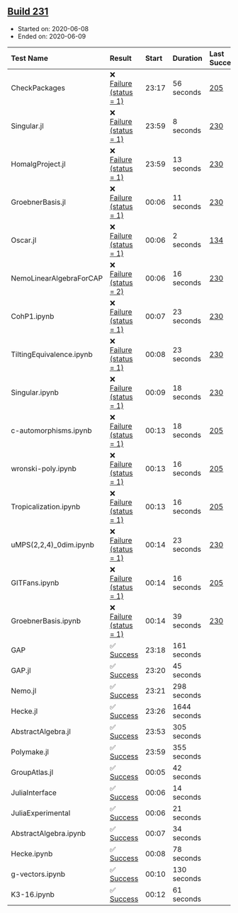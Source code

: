 ## [Build 231](https://oscarci.mathematik.uni-kl.de/job/oscar-stable/231/)

* Started on: 2020-06-08
* Ended on: 2020-06-09

| Test Name    | Result | Start | Duration | Last Success | First Failure |
|:-------------|:-------|:------|:---------|:-------------|:--------------|
| CheckPackages | ❌ [Failure (status = 1)](https://oscarci.mathematik.uni-kl.de/job/oscar-stable/231/artifact/logs/build-231/CheckPackages.log) | 23:17 | 56 seconds | [205](https://oscarci.mathematik.uni-kl.de/job/oscar-stable/205/) | [206](https://oscarci.mathematik.uni-kl.de/job/oscar-stable/206/) |
| Singular.jl | ❌ [Failure (status = 1)](https://oscarci.mathematik.uni-kl.de/job/oscar-stable/231/artifact/logs/build-231/Singular.jl.log) | 23:59 | 8 seconds | [230](https://oscarci.mathematik.uni-kl.de/job/oscar-stable/230/) | [231](https://oscarci.mathematik.uni-kl.de/job/oscar-stable/231/) |
| HomalgProject.jl | ❌ [Failure (status = 1)](https://oscarci.mathematik.uni-kl.de/job/oscar-stable/231/artifact/logs/build-231/HomalgProject.jl.log) | 23:59 | 13 seconds | [230](https://oscarci.mathematik.uni-kl.de/job/oscar-stable/230/) | [231](https://oscarci.mathematik.uni-kl.de/job/oscar-stable/231/) |
| GroebnerBasis.jl | ❌ [Failure (status = 1)](https://oscarci.mathematik.uni-kl.de/job/oscar-stable/231/artifact/logs/build-231/GroebnerBasis.jl.log) | 00:06 | 11 seconds | [230](https://oscarci.mathematik.uni-kl.de/job/oscar-stable/230/) | [231](https://oscarci.mathematik.uni-kl.de/job/oscar-stable/231/) |
| Oscar.jl | ❌ [Failure (status = 1)](https://oscarci.mathematik.uni-kl.de/job/oscar-stable/231/artifact/logs/build-231/Oscar.jl.log) | 00:06 | 2 seconds | [134](https://oscarci.mathematik.uni-kl.de/job/oscar-stable/134/) | [177](https://oscarci.mathematik.uni-kl.de/job/oscar-stable/177/) |
| NemoLinearAlgebraForCAP | ❌ [Failure (status = 2)](https://oscarci.mathematik.uni-kl.de/job/oscar-stable/231/artifact/logs/build-231/NemoLinearAlgebraForCAP.log) | 00:06 | 16 seconds | [230](https://oscarci.mathematik.uni-kl.de/job/oscar-stable/230/) | [231](https://oscarci.mathematik.uni-kl.de/job/oscar-stable/231/) |
| CohP1.ipynb | ❌ [Failure (status = 1)](https://oscarci.mathematik.uni-kl.de/job/oscar-stable/231/artifact/logs/build-231/CohP1.ipynb.log) | 00:07 | 23 seconds | [230](https://oscarci.mathematik.uni-kl.de/job/oscar-stable/230/) | [231](https://oscarci.mathematik.uni-kl.de/job/oscar-stable/231/) |
| TiltingEquivalence.ipynb | ❌ [Failure (status = 1)](https://oscarci.mathematik.uni-kl.de/job/oscar-stable/231/artifact/logs/build-231/TiltingEquivalence.ipynb.log) | 00:08 | 23 seconds | [230](https://oscarci.mathematik.uni-kl.de/job/oscar-stable/230/) | [231](https://oscarci.mathematik.uni-kl.de/job/oscar-stable/231/) |
| Singular.ipynb | ❌ [Failure (status = 1)](https://oscarci.mathematik.uni-kl.de/job/oscar-stable/231/artifact/logs/build-231/Singular.ipynb.log) | 00:09 | 18 seconds | [230](https://oscarci.mathematik.uni-kl.de/job/oscar-stable/230/) | [231](https://oscarci.mathematik.uni-kl.de/job/oscar-stable/231/) |
| c-automorphisms.ipynb | ❌ [Failure (status = 1)](https://oscarci.mathematik.uni-kl.de/job/oscar-stable/231/artifact/logs/build-231/c-automorphisms.ipynb.log) | 00:13 | 18 seconds | [205](https://oscarci.mathematik.uni-kl.de/job/oscar-stable/205/) | [206](https://oscarci.mathematik.uni-kl.de/job/oscar-stable/206/) |
| wronski-poly.ipynb | ❌ [Failure (status = 1)](https://oscarci.mathematik.uni-kl.de/job/oscar-stable/231/artifact/logs/build-231/wronski-poly.ipynb.log) | 00:13 | 16 seconds | [205](https://oscarci.mathematik.uni-kl.de/job/oscar-stable/205/) | [206](https://oscarci.mathematik.uni-kl.de/job/oscar-stable/206/) |
| Tropicalization.ipynb | ❌ [Failure (status = 1)](https://oscarci.mathematik.uni-kl.de/job/oscar-stable/231/artifact/logs/build-231/Tropicalization.ipynb.log) | 00:13 | 16 seconds | [205](https://oscarci.mathematik.uni-kl.de/job/oscar-stable/205/) | [206](https://oscarci.mathematik.uni-kl.de/job/oscar-stable/206/) |
| uMPS(2,2,4)_0dim.ipynb | ❌ [Failure (status = 1)](https://oscarci.mathematik.uni-kl.de/job/oscar-stable/231/artifact/logs/build-231/uMPS-2-2-4-_0dim.ipynb.log) | 00:14 | 23 seconds | [230](https://oscarci.mathematik.uni-kl.de/job/oscar-stable/230/) | [231](https://oscarci.mathematik.uni-kl.de/job/oscar-stable/231/) |
| GITFans.ipynb | ❌ [Failure (status = 1)](https://oscarci.mathematik.uni-kl.de/job/oscar-stable/231/artifact/logs/build-231/GITFans.ipynb.log) | 00:14 | 16 seconds | [205](https://oscarci.mathematik.uni-kl.de/job/oscar-stable/205/) | [206](https://oscarci.mathematik.uni-kl.de/job/oscar-stable/206/) |
| GroebnerBasis.ipynb | ❌ [Failure (status = 1)](https://oscarci.mathematik.uni-kl.de/job/oscar-stable/231/artifact/logs/build-231/GroebnerBasis.ipynb.log) | 00:14 | 39 seconds | [230](https://oscarci.mathematik.uni-kl.de/job/oscar-stable/230/) | [231](https://oscarci.mathematik.uni-kl.de/job/oscar-stable/231/) |
| GAP | ✅ [Success](https://oscarci.mathematik.uni-kl.de/job/oscar-stable/231/artifact/logs/build-231/GAP.log) | 23:18 | 161 seconds |  |  |
| GAP.jl | ✅ [Success](https://oscarci.mathematik.uni-kl.de/job/oscar-stable/231/artifact/logs/build-231/GAP.jl.log) | 23:20 | 45 seconds |  |  |
| Nemo.jl | ✅ [Success](https://oscarci.mathematik.uni-kl.de/job/oscar-stable/231/artifact/logs/build-231/Nemo.jl.log) | 23:21 | 298 seconds |  |  |
| Hecke.jl | ✅ [Success](https://oscarci.mathematik.uni-kl.de/job/oscar-stable/231/artifact/logs/build-231/Hecke.jl.log) | 23:26 | 1644 seconds |  |  |
| AbstractAlgebra.jl | ✅ [Success](https://oscarci.mathematik.uni-kl.de/job/oscar-stable/231/artifact/logs/build-231/AbstractAlgebra.jl.log) | 23:53 | 305 seconds |  |  |
| Polymake.jl | ✅ [Success](https://oscarci.mathematik.uni-kl.de/job/oscar-stable/231/artifact/logs/build-231/Polymake.jl.log) | 23:59 | 355 seconds |  |  |
| GroupAtlas.jl | ✅ [Success](https://oscarci.mathematik.uni-kl.de/job/oscar-stable/231/artifact/logs/build-231/GroupAtlas.jl.log) | 00:05 | 42 seconds |  |  |
| JuliaInterface | ✅ [Success](https://oscarci.mathematik.uni-kl.de/job/oscar-stable/231/artifact/logs/build-231/JuliaInterface.log) | 00:06 | 14 seconds |  |  |
| JuliaExperimental | ✅ [Success](https://oscarci.mathematik.uni-kl.de/job/oscar-stable/231/artifact/logs/build-231/JuliaExperimental.log) | 00:06 | 21 seconds |  |  |
| AbstractAlgebra.ipynb | ✅ [Success](https://oscarci.mathematik.uni-kl.de/job/oscar-stable/231/artifact/logs/build-231/AbstractAlgebra.ipynb.log) | 00:07 | 34 seconds |  |  |
| Hecke.ipynb | ✅ [Success](https://oscarci.mathematik.uni-kl.de/job/oscar-stable/231/artifact/logs/build-231/Hecke.ipynb.log) | 00:08 | 78 seconds |  |  |
| g-vectors.ipynb | ✅ [Success](https://oscarci.mathematik.uni-kl.de/job/oscar-stable/231/artifact/logs/build-231/g-vectors.ipynb.log) | 00:10 | 130 seconds |  |  |
| K3-16.ipynb | ✅ [Success](https://oscarci.mathematik.uni-kl.de/job/oscar-stable/231/artifact/logs/build-231/K3-16.ipynb.log) | 00:12 | 61 seconds |  |  |
